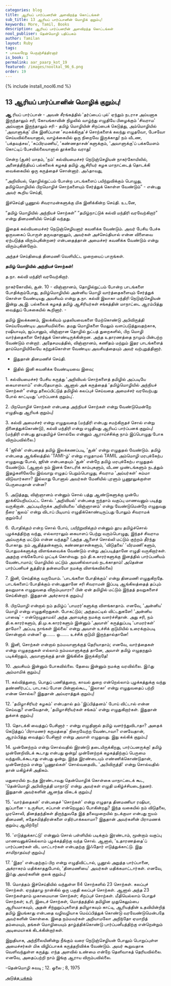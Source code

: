 ```yaml
---
categories: blog
title: ஆரியப் பார்ப்பனரின் அளவிறந்த கொட்டங்கள்
sub_title: 13 ﻿ஆரியப் பார்ப்பானின் மொழிக் குறும்பு!
keywords: More, Tamil, Books
description: ஆரியப் பார்ப்பனரின் அளவிறந்த கொட்டங்கள்
nool_publiser: தென்மொழி பதிப்பகம்
author: Tamilan
layout: Ruby
tags: 
- பாவலரேறு பெருஞ்சித்திரனார்
is_book: 1
permalink: aar_paarp_kot_19
featured: /images/noolkal_96_6.png
order: 19
---
```

{% include install_nool6.md %}

## 13 ﻿ஆரியப் பார்ப்பானின் மொழிக் குறும்பு!

**ஆ** ரியப் பார்ப்பான் - அவன் சீரங்கத்தில் 'தர்ப்பைப் புல்' ஏந்தும் நடராச அய்யனாக இருந்தாலும் சரி, கோயங்காவின் நிழலில் வாழ்ந்து எழுதியே பிழைக்கும் 'சிவராம' அய்யனாக இருந்தாலும் சரி - தமிழ் மொழியின் சிறப்பைக் கெடுத்து, அம்மொழியில் 'அவாளுக்கு' மிக இனிப்பான 'சமசுக்கிருத'ச் சொற்களைக் கலந்து எழுதவோ, பேசவோ செய்யவில்லையானால், வாழ்க்கையில் ஒரு நிறைவே இருக்காது! நம் வீடண, 'பக்தவத்சல', 'சுப்பிரமணிய', 'கண்ணதாசன்'களுக்கும், 'அவாளுக்கு'ப் பக்கமேளம் கொட்டிப் பேசவில்லையானால் தூக்கமே வராது!

சென்ற (சூன்) மாதம், 'நம்' கல்வியமைச்சர் நெடுஞ்செழியன் நாகர்கோயிலில், அனைத்திந்தியப் பல்கலைக் கழகத் தமிழ் ஆசிரியர் கழக மாநாட்டைத் தொடக்கி வைக்கையில் ஒரு கருத்தைச் சொன்னார். அஃதாவது,

“அறிவியல், தொழில்நுட்பம் போன்ற பாடங்களைப் பயிற்றுவிக்கும் பொழுது, தமிழ்மொழியில் பிறமொழிச் சொற்களையும் சேர்த்துக் கொள்ள வேண்டும்” - என்பது அவர் கூறிய செய்தி,

இச்செய்தி பூணூல் சிவராமன்களுக்கு மிக இனிக்கின்ற செய்தி. உடனே,

“தமிழ் மொழியில் அந்நியச் சொற்கள்” “தமிழ்நாட்டுக் கல்வி மந்திரி வரவேற்கிறார்” என்று தினமணியில் செய்தி வந்தது.

இதைக் கல்வியமைச்சர் நெடுஞ்செழியனார் கவனிக்க வேண்டும். அவர் பேசிய பேச்சு ஒருவகைப் பொருள் தருவதானாலும், அவர்கள் அச்செய்தியால் என்ன விளைவை ஏற்படுத்த விரும்புகின்றனர் என்பதைத்தான் அமைச்சர் கவனிக்க வேண்டும் என்று விரும்புகின்றோம்.

அந்தச் செய்தியைத் தினமணி வெளியிட்ட முறையைப் பாருங்கள்.

**தமிழ் மொழியில் அந்நியச் சொற்கள்!**

த.நா. கல்வி மந்திரி வரவேற்கிறார்.

நாகர்கோவில், சூன். 10 - விஞ்ஞானம், தொழில்நுட்பம் போன்ற பாடங்களை போதிக்கும்போது, தமிழ்மொழியில் அன்னிய மொழி வார்த்தைகளையும் சேர்த்துக் கொள்ள வேண்டியது அவசியம் என்று த.நா. கல்வி இலாகா மந்திரி நெடுஞ்செழியன் இன்று அ,இ. பல்கலைக் கழகத் தமிழ் ஆசிரியர்கள் சங்கத்தின் மாநாட்டை ஆரம்பித்து வைத்துப் பேசுகையில் கூறினார். -

தமிழ் இலக்கணம், இலக்கியம் முதலியவைகளை மேற்கொண்டு அபிவிருத்தி செய்யவேண்டிய அவசியமில்லை. தமது மொழிகளை மேலும் வளப்படுத்துவதற்காக, ரஷியாவும், ஜப்பானும், விஞ்ஞான தொழில் நுட்பத் துறைகளில், பிற மொழி வார்த்தைகளை சேர்த்துக் கொண்டிருக்கின்றன. அந்த உதாரணத்தை நாமும் பின்பற்ற வேண்டும் என்றார். அதேசமயத்தில், விஞ்ஞானம், கணிதம் மற்றும் இதர பாடங்களைத் தாய்மொழியிலேயே கற்றுக்கொள்ள வேண்டிய அவசியத்தையும் அவர் வற்புறுத்தினார்.

  * இதுதான் தினமணிச் செய்தி. 

  * இதில் இனி கவனிக்க வேண்டியவை இவை;

1\. கல்வியமைச்சர் பேசிய கருத்து 'அறிவியல் சொற்களைத் தமிழில் அப்படியே கையாளலாம்” என்பதேயாகும். ஆனால் அக் கருத்தைத் 'தமிழ்மொழியில் அந்நியச் சொற்கள்” என்று தலைப்பிட்டுத் தமிழில் கலப்புச் செய்வதை அமைச்சர் வரவேற்பது போல் காட்டியது 'பார்ப்பனக் குறும்பு'.

2\. பிறமொழிச் சொற்கள் என்பதை அந்நியச் சொற்கள் என்று வேண்டுமென்றே எழுதியது ஆரியக் குறும்பு!

3\. கல்வி அமைச்சர் என்று எழுதுவதை (மந்திரி என்பது சமற்கிருதச் சொல் என்று நினைத்துக்கொண்டு), கல்வி மந்திரி என்று எழுதியது ஆரியப் பார்ப்பனக் குறும்பு! (மந்திரி என்பது தூயதமிழ்ச் சொல்லே என்னும் ஆராய்ச்சிக்கு நாம் இப்பொழுது போக விரும்பவில்லை.)

4 'ஜூன்' என்பதைத் தமிழ் இலக்கணப்படி, 'சூன்' என்று எழுதுதல் வேண்டும். தமிழ் என்பதை ஆங்கிலத்தில் 'TAMI-ழ்' என்று எழுதாமல் TAMIL அம்மொழி மரபுக்கேற்ப எழுதுவது போல், ஜூன் என்பதையும் 'சூன்' என்றே தமிழ் மரபுக்கேற்ப எழுதுதல் வேண்டும். (ஆனால் நம் இனக் கோடரிக் காம்புகளும், வீடண முண்டங்களும் நடத்தும் இதழ்களிலேயே இவ்வாறு எழுதப் பெறும்பொழுது, சிவராம 'அய்யர்கள்' சும்மா விடுவார்களா? இல்லாது போனால் அவர்கள் மேனியில் புரளும் பூணூலுக்குள்ள பெருமைதான் என்ன?

5\. அடுத்தது, விஞ்ஞானம் என்னும் சொல் பத்து ஆண்டுகளுக்கு முன்பே தூக்கியெறியப்பட்ட சொல். 'அறிவியல்' என்பதை ஐந்தாம் வகுப்பு மாணவனும் படித்து வருகிறான். அப்படியிருக்க அறிவியலை 'விஞ்ஞானம்' என்று வேண்டுமென்றே எழுதுவது நீரை 'ஜலம்' என்று விடாப் பிடியாய் எழுதிக்கொண்டிருப்பது போலும் சிவராமக் குறும்பே!

6\. _போதிக்கும்_ என்ற சொல் போய், _பயிற்றுவிக்கும்_ என்னும் தூய தமிழ்ச்சொல் புழக்கத்திற்கு வந்து, எல்லாராலும் கையாளப் பெற்று வரும்பொழுது, இந்தச் சிவராம அய்யருக்கு மட்டும் என்ன வந்தது? (அந்த ஆளைச் சொல்லி மட்டும் குற்றம் தீர்ந்து போகாது. நம் ஆதித்தன்களும், கண்ணதாசன்களும், 'விடுதலை' 'வீரமணி'களும், பொதுமக்களுக்கு விளங்கவைக்க வேண்டும் என்று அப்படித்தானே எழுதி வருகிறார்கள். அதற்கு எங்கேபோய் முட்டிக் கொள்வது. நம் தி.க.காரர்களுக்கு இனத்தில் பார்ப்பனியம் வேண்டாமாம்; மொழியில் மட்டும் அவனில்லாமல் நடக்காதாம்! அதென்ன பார்ப்பனியச் சூத்திரத் தன்மையோ நமக்கு விளங்கவில்லை)

7\. இனி, செய்திக்கு வருவோம். 'பாடங்களை போதிக்கும்' என்று தினமணி எழுதுகிறதே. பாடங்களைப் போதிக்கும் என்பதுதானே சரி சிவராமன் இப்படி ஆங்கிலத்தைத் தப்பும் தவறுமாக எழுதுவதை விரும்புவாரா? பின் ஏன் தமிழில் மட்டும் இந்தத் தவறுகளைச் செய்கின்றார். இதுதான் அக்ரகாரக் குறும்பு!

8\. பிறமொழி என்றால் நம் தமிழ்ப் 'பாமரர்'களுக்கு விளங்காதாம். எனவே, 'அன்னிய' மொழி என்று எழுதுகிறதுகள். போகட்டும்; அந்தமட்டில் விட்டதுகளே! 'அன்னிய பாஷை' - என்றெழுதாமல்! அந்த அளவுக்கு நமக்கு வளர்ச்சிதான். அது சரி, நம் தி.க.காரர்களும், தி.மு.க.காரர்களும் இன்னும் 'அவாள்' கருத்துப்படி 'பாமரர்கள்' தாமோ? அப்படி நாங்கள் இல்லை' என்று அவாள் உச்சிக் குடுமியில் உரைக்கும்படி சொன்னால் என்ன? ஒ....... ஒ....... உச்சிக் குடுமி இருந்தால்தானே!

9\. இனி, சொற்கள் என்றால் நம்மவாளுக்குத் தெரியாதாம்; எனவே, வார்த்தைகள் என்று எழுதறதுகள் எல்லாம் நம்மவாளுக்குத் தானே, அவாள் தமிழ் எழுதறதும் படிக்கிறதும், அவாளுக்குத் தான் இங்கிலீசு இருக்கிறதே!

10\. அவசியம் இன்னும் போகவில்லை. தேவை இன்னும் நமக்கு வரவில்லை. இஃது அம்மாமிக் குறும்பு!

11\. கல்வித்துறை, பொதுப் பணித்துறை, காவல் துறை என்றெல்லாம் புழக்கத்துக்கு வந்து தண்ணிர்பட்ட பாடாகப் போன பின்னால்கூட, 'இலாகா' என்று எழுதுவதைப் பற்றி என்ன சொல்ல? இதுதான் அய்யராத்துக் குறும்பு!

12\. 'தமிழாசிரியர் கழகம்' என்பதால் தம் 'இப்பித்தனம்' போய் விட்டால் என்ன செய்வது? எனவேதான், 'தமிழாசிரியர்கள் சங்கம்' என்று எழுதுகிறார்கள். இதுதான் துக்ளக் குறும்பு!

13\. தொடக்கி வைத்துப் பேசினார் - என்று எழுதினால் தமிழ் வளர்ந்துவிடாதா? அதைக் கெடுத்துப் 'பிராமணர் கருமத்தை' நிறைவேற்ற வேண்டாவா? எனவேதான், ஆரம்பித்து வைத்துப் பேசினார் என்று அவாள் எழுதுவது. இது கல்கிக் குறும்பு!

14\. முன்னேற்றம் என்று சொல்வதில் இரண்டு தடையிருக்கிறது, பார்ப்பனருக்கு! தமிழ் முன்னேறிவிடக் கூடாது என்பது ஒன்று! முன்னேற்றக் கழகத்திற்குப் பெருமை வந்துவிடக்கூடாது என்பது ஒன்று. இந்த இரண்டையும் எண்ணிக்கொண்டுதான், முன்னேற்றம் என்று 'பூணூல்கள்' சொல்வதைவிட 'அபிவிருத்தி' என்று சொல்வதில் தான் மகிழ்ச்சி அதிகம்.

மதுரையில் நடந்த இரண்டாவது தென்மொழிக் கொள்கை மாநாட்டைக் கூட, 'தென்மொழி அபிவிருத்தி மாநாடு' என்று அவர்கள் எழுதி மகிழ்ச்சியடைந்தனர். இதுதான் அவர்களின் ஆனந்த விகடக் குறும்பு!

15\. 'வார்த்தைகள்' என்பதைச் 'சொற்கள்' என்று எழுதாத தினமணியா ரஷியா, ஜப்பானை - உருசியா, சப்பான் என்றெழுதப் போகின்றது? இந்த வகையில் நம் விடுதலை, முரசொலி, தினத்தந்திகள் திருந்துவதே இத் தலைமுறையில் நடக்குமா என்பது ஐயம் தினமணி, சுதேசமித்திரன்களை எதிர்பாக்கலாமா? இதுதான் அவர்களின் பிராமணக் குறும்பு ஆயிற்றே!

16\. 'எடுத்துக்காட்டு' என்னும் சொல் பள்ளியில் படிக்கும் இரண்டாம், மூன்றாம் வகுப்பு மாணவனுக்கெல்லாம் புழக்கத்திற்கு வந்த சொல். ஆனால், 'உதாரணத்தை'ப் பார்ப்பனர்கள் விட மாட்டார்கள் என்பதற்கு இஃதோர் எடுத்துக்காட்டு. இது _சாமிநாதய்யர்_ குறும்பு!

17\. 'இதர' என்பதற்குப் பிற என்று எழுதிவிட்டால், பூனூல் அறுத்த பார்ப்பானை, அக்ராகரம் மதிக்காததுபோல், 'தினமணியை' அவர்கள் மதிக்கமாட்டார்கள். எனவே, இஃது அவர்களின் குலக் குறும்பு!

18\. மொத்தம் இச்செய்தியில் வந்துள்ள 84 சொற்களில் 23 சொற்கள். கலப்புச் சொற்கள். ஏறத்தாழ நான்கில் ஒரு பகுதி கலப்புச் சொற்கள். ஆனால் அந்த 23 சொற்கள்தாம் முகாமையான சொற்கள்; சிறப்புச் சொற்கள். மீதியெல்லாம் பொதுச் சொற்கள்; உரி, இடைச் சொற்கள், மொத்தத்தில் தமிழின முதுகெலும்பை ஆரியமாகவும், அதன் சிற்றுறுப்புகளைத் தமிழாகவும் காட்டி, ஆரியத்தின் உதவியின்றித் தமிழ் இயங்காது என்பதை வழிவழியாக மெய்ப்பித்துக் கொண்டு வரவேண்டுமென்பதே அவர்களின் கொள்கை. இதை நம்மவர்கள் அறியாமலோ அறிந்தோ ஏமாறித் தம்மையும், தங்கள் மொழியையும் தாழ்த்திக்கொண்டு பார்ப்பனீயத்திற்கு என்றென்றும் அடிமையாகக் கிடக்கின்றார்கள்.

இறுதியாக, அந்நிலையினின்று நீங்கும் வரை நெடுஞ்செழியன் போலும் பொறுப்புள்ள அமைச்சர்கள் மிக விழிப்பாகக் கருத்தறிவிக்க வேண்டும். அவர் கூறுவதாக வெளிவந்துள்ள கருத்து. எந்த அளவில் உண்மை என்றே தெளிவாகத் தெரியவில்லை. எனவே, அதைப்பற்றி நாம் இங்கு ஆராய விரும்பவில்லை.

-தென்மொழி சுவடி ; 12. ஓலை ; 8, 1975 

[அடுத்த பக்கம்](aar_paarp_kot_20)